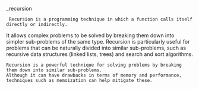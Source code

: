 
_recursion

	 Recursion is a programming technique in which a function calls itself directly or indirectly. 
 It allows complex problems to be solved by breaking them down into simpler sub-problems of the same type. 
 Recursion is particularly useful for problems that can be naturally divided into similar sub-problems, 
 such as recursive data structures (linked lists, trees) and search and sort algorithms.

	
	Recursion is a powerful technique for solving problems by breaking them down into similar sub-problems. 
	Although it can have drawbacks in terms of memory and performance, techniques such as memoization can help mitigate these.
